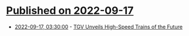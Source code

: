 # [Published on 2022-09-17](index.md)

* [2022-09-17, 03:30:00](https://tech.slashdot.org/story/22/09/16/229208/tgv-unveils-high-speed-trains-of-the-future?utm_source=rss1.0mainlinkanon&utm_medium=feed) - [TGV Unveils High-Speed Trains of the Future](https://tech.slashdot.org/story/22/09/16/229208/tgv-unveils-high-speed-trains-of-the-future?utm_source=rss1.0mainlinkanon&utm_medium=feed)
